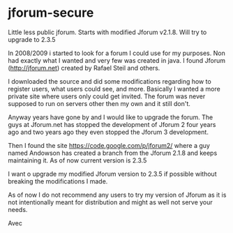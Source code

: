 jforum-secure
=============

Little less public jforum. Starts with modified Jforum v2.1.8. Will try to upgrade to 2.3.5 

In 2008/2009 i started to look for a forum I could use for my purposes. Non had exactly what I wanted and very few was created in java. I found Jforum (http://jforum.net) created by Rafael Steil and others.

I downloaded the source and did some modifications regarding how to register users, what users could see, and more. Basically I wanted a more private site where users only could get invited. The forum was never supposed to run on servers other then my own and it still don't.

Anyway years have gone by and I would like to upgrade the forum. The guys at Jforum.net has stopped the development of Jforum 2 four years ago and two years ago they even stopped the Jforum 3 development. 

Then I found the site https://code.google.com/p/jforum2/ where a guy named Andowson has created a branch from the Jforum 2.1.8 and keeps maintaining it. As of now current version is 2.3.5

I want o upgrade my modified Jforum version to 2.3.5 if possible without breaking the modifications I made.

As of now I do not recommend any users to try my version of Jforum as it is not intentionally meant for distribution and might as well not serve your needs.

Avec
